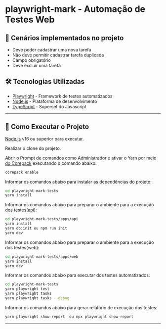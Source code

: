 # playwright-mark - Automação de Testes Web

## :pushpin: Cenários implementados no projeto
- Deve poder cadastrar uma nova tarefa
- Não deve permitir cadastrar tarefa duplicada
- Campo obrigatório
- Deve excluir uma tarefa

## :hammer_and_wrench: Tecnologias Utilizadas
- [Playwright](https://playwright.dev/) - Framework de testes automatizados
- [Node.js](https://nodejs.org/en/) - Plataforma de desenvolvimento
- [TypeScript](https://www.typescriptlang.org/) - Superset do Javascript 

-------------------------------------------------------------------
## :checkered_flag: Como Executar o Projeto
[Node.js](https://nodejs.org/) v16 ou superior para executar.

Realizar o clone do projeto.

Abrir o Prompt de comandos como Administrador e ativar o Yarn por meio [do Corepack](https://nodejs.org/dist/latest/docs/api/corepack.html) executando o comando abaixo:

```sh
corepack enable
```

Informar os comandos abaixo para instalar as dependências do projeto:
```sh
cd playwright-mark-tests
yarn install
```

Informar os comandos abaixo para preparar o ambiente para a execução dos testes(api):
```sh
cd playwright-mark-tests/apps/api
yarn install
yarn db:init ou npm run init
yarn dev 
```
Informar os comandos abaixo para preparar o ambiente para a execução dos testes(web):
```sh
cd playwright-mark-tests/apps/web
yarn install
yarn dev 
```

Informar os comandos abaixo para  executar dos testes automatizados:

```sh
cd playwright-mark-tests
yarn playwright test
yarn playwright tasks
yarn playwright tasks --debug
```

Informar os comandos abaixo para gerar relatório de execução dos testes:
```sh
yarn playwright show-report  ou npx playwright show-report  
```

-------------------------------------------------------------------

